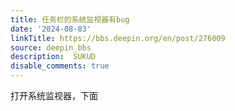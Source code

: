```yaml
---
title: 任务栏的系统监视器有bug
date: '2024-08-03'
linkTitle: https://bbs.deepin.org/en/post/276009
source: deepin_bbs
description:  SUKUD 
disable_comments: true
---
```

打开系统监视器，下面
